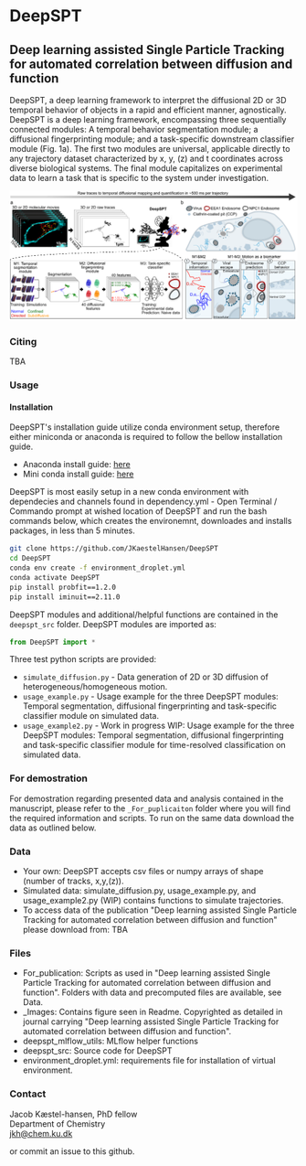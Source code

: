 # DeepSPT
## Deep learning assisted Single Particle Tracking for automated correlation between diffusion and function
DeepSPT, a deep learning framework to interpret the diffusional 2D or 3D temporal behavior of objects in a rapid and efficient manner, agnostically. DeepSPT is a deep learning framework, encompassing three sequentially connected modules: A temporal behavior segmentation module; a diffusional fingerprinting module; and a task-specific downstream classifier module (Fig. 1a). The first two modules are universal, applicable directly to any trajectory dataset characterized by x, y, (z) and t coordinates across diverse biological systems. The final module capitalizes on experimental data to learn a task that is specific to the system under investigation.

![image](_Images/figure1.png)
### Citing
TBA

### Usage
#### Installation
DeepSPT's installation guide utilize conda environment setup, therefore either miniconda or anaconda is required to follow the bellow installation guide.
 - Anaconda install guide: [here](https://www.anaconda.com/download)
 - Mini conda install guide: [here](https://docs.conda.io/en/latest/miniconda.html)

DeepSPT is most easily setup in a new conda environment with dependecies and channels found in dependency.yml - Open Terminal / Commando prompt at wished location of DeepSPT and run the bash commands below, which creates the environemnt, downloades and installs packages, in less than 5 minutes.

```bash
git clone https://github.com/JKaestelHansen/DeepSPT
cd DeepSPT
conda env create -f environment_droplet.yml
conda activate DeepSPT
pip install probfit==1.2.0
pip install iminuit==2.11.0
```
DeepSPT modules and additional/helpful functions are contained in the `deepspt_src` folder.
DeepSPT modules are imported as:
```python
from DeepSPT import *

```
Three test python scripts are provided:
  - `simulate_diffusion.py` - Data generation of 2D or 3D diffusion of heterogeneous/homogeneous motion.
  - `usage_example.py` - Usage example for the three DeepSPT modules: Temporal segmentation, diffusional fingerprinting and task-specific classifier module on simulated data.
  - `usage_example2.py` - Work in progress WIP: Usage example for the three DeepSPT modules: Temporal segmentation, diffusional fingerprinting and task-specific classifier module for time-resolved classification on simulated data.

### For demostration
For demostration regarding presented data and analysis contained in the manuscript, please refer to the `_For_puplicaiton` folder where you will find the required information and scripts. To run on the same data download the data as outlined below.

### Data
  - Your own: DeepSPT accepts csv files or numpy arrays of shape (number of tracks, x,y,(z)).
  - Simulated data: simulate_diffusion.py, usage_example.py, and usage_example2.py (WIP) contains functions to simulate trajectories.
  - To access data of the publication "Deep learning assisted Single Particle Tracking for automated correlation between diffusion and function" please download from: TBA

### Files
  - For_publication: Scripts as used in "Deep learning assisted Single Particle Tracking for automated correlation between diffusion and function". Folders with data and precomputed files are available, see Data.
  - _Images: Contains figure seen in Readme. Copyrighted as detailed in journal carrying "Deep learning assisted Single Particle Tracking for automated correlation between diffusion and function".
  - deepspt_mlflow_utils: MLflow helper functions
  - deepspt_src: Source code for DeepSPT
  - environment_droplet.yml: requirements file for installation of virtual environment.

### Contact

Jacob Kæstel-hansen, PhD fellow\
Department of Chemistry\
jkh@chem.ku.dk

or commit an issue to this github. 
